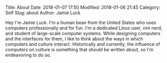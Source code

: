 Title: About
Date: 2018-01-07 17:50
Modified: 2018-01-06 21:45
Category: Self
Slug: about
Author: Jamie Luck


Hey I'm Jamie Luck. I'm a human bean from the United States who uses computers professionally and for fun. I'm a dedicated Linux user, vim nerd, and student of large-scale computer systems. While designing computers and the interfaces for them, I like to think about the ways in which computers and culture interact. Historically and currently, the influence of computers on culture is something that should be written about, so I'm endeavoring to do so.
